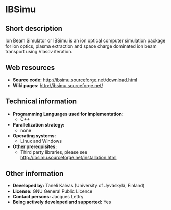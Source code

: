 # IBSimu

## Short description

Ion Beam Simulator or IBSimu is an ion optical computer simulation package for ion optics, plasma extraction and space charge dominated ion beam transport using Vlasov iteration.

## Web resources

 <ul><li> <strong>Source code:</strong> <a href="http://ibsimu.sourceforge.net/download.html" target="_blank">http://ibsimu.sourceforge.net/download.html</a>
</li> <li> <strong>Wiki pages:</strong> <a href="http://ibsimu.sourceforge.net/" target="_blank">http://ibsimu.sourceforge.net/</a>
</li></ul>

## Technical information

 <ul><li> <strong>Programming Languages used for implementation:</strong> <ul>
<li> C++
</li></ul>
</li> <li> <strong>Parallelization strategy:</strong> <ul>
<li> none
</li></ul>
</li> <li> <strong>Operating systems:</strong> <ul>
<li> Linux and Windows
</li></ul>
</li> <li> <strong>Other prerequisites:</strong> <ul>
<li> Third party libraries, please see <a href="http://ibsimu.sourceforge.net/installation.html" target="_blank">http://ibsimu.sourceforge.net/installation.html</a>
</li></ul>
</li></ul>

## Other information

 

* __Developed by:__ Taneli Kalvas (University of Jyväskylä, Finland) [
  ](mailto:taneli.kalvas@jyuNOSPAMPLEASE.fi)
* __License:__ GNU General Public Licence
* __Contact persons:__ Jacques Lettry
* __Being actively developed and supported:__ Yes

 